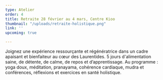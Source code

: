 ```yaml
---
type: Atelier
order: 4
title: Retraite 28 février au 4 mars, Centre Kioo
thumbnail: "/uploads/retraite-holistique.png"
link: ''
upcoming: true

---
```

Joignez une expérience ressourçante et régénératrice dans un cadre apaisant et bienfaiteur au cœur des Laurentides. 5 jours d'alimentation saine, de détente, de calme, de repos et d’apprentissage. Au programme : yoga doux, méditation, pranayama, cohérence cardiaque, mudra et conférences, réflexions et exercices en santé holistique.